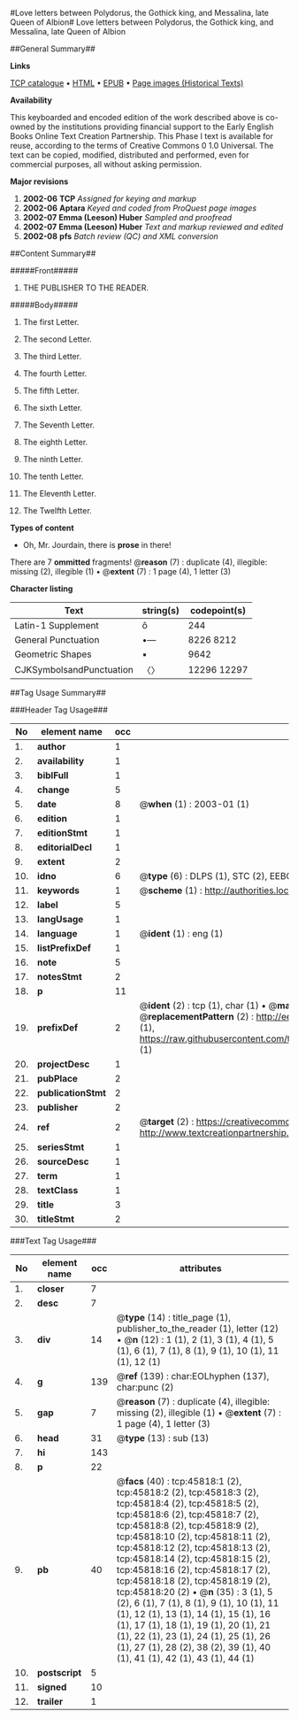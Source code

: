 #Love letters between Polydorus, the Gothick king, and Messalina, late Queen of Albion#
Love letters between Polydorus, the Gothick king, and Messalina, late Queen of Albion

##General Summary##

**Links**

[TCP catalogue](http://www.ota.ox.ac.uk/tcp/)  • 
[HTML](http://tei.it.ox.ac.uk/tcp/Texts-HTML/free/A27/A27302.html)  • 
[EPUB](http://tei.it.ox.ac.uk/tcp/Texts-EPUB/free/A27/A27302.epub) • 
[Page images (Historical Texts)](https://data.historicaltexts.jisc.ac.uk/view?pubId=eebo-10776082e&pageId=eebo-10776082e-45818-1)

**Availability**

This keyboarded and encoded edition of the
	       work described above is co-owned by the institutions
	       providing financial support to the Early English Books
	       Online Text Creation Partnership. This Phase I text is
	       available for reuse, according to the terms of Creative
	       Commons 0 1.0 Universal. The text can be copied,
	       modified, distributed and performed, even for
	       commercial purposes, all without asking permission.

**Major revisions**

1. __2002-06__ __TCP__ *Assigned for keying and markup*
1. __2002-06__ __Aptara__ *Keyed and coded from ProQuest page images*
1. __2002-07__ __Emma (Leeson) Huber__ *Sampled and proofread*
1. __2002-07__ __Emma (Leeson) Huber__ *Text and markup reviewed and edited*
1. __2002-08__ __pfs__ *Batch review (QC) and XML conversion*

##Content Summary##

#####Front#####

1. THE
PUBLISHER
TO THE
READER.

#####Body#####

1. The first Letter.

1. The second Letter.

1. The third Letter.

1. The fourth Letter.

1. The fifth Letter.

1. The sixth Letter.

1. The Seventh Letter.

1. The eighth Letter.

1. The ninth Letter.

1. The tenth Letter.

1. The Eleventh Letter.

1. The Twelfth Letter.

**Types of content**

  * Oh, Mr. Jourdain, there is **prose** in there!

There are 7 **ommitted** fragments! 
 @__reason__ (7) : duplicate (4), illegible: missing (2), illegible (1)  •  @__extent__ (7) : 1 page (4), 1 letter (3)

**Character listing**


|Text|string(s)|codepoint(s)|
|---|---|---|
|Latin-1 Supplement|ô|244|
|General Punctuation|•—|8226 8212|
|Geometric Shapes|▪|9642|
|CJKSymbolsandPunctuation|〈〉|12296 12297|

##Tag Usage Summary##

###Header Tag Usage###

|No|element name|occ|attributes|
|---|---|---|---|
|1.|__author__|1||
|2.|__availability__|1||
|3.|__biblFull__|1||
|4.|__change__|5||
|5.|__date__|8| @__when__ (1) : 2003-01 (1)|
|6.|__edition__|1||
|7.|__editionStmt__|1||
|8.|__editorialDecl__|1||
|9.|__extent__|2||
|10.|__idno__|6| @__type__ (6) : DLPS (1), STC (2), EEBO-CITATION (1), OCLC (1), VID (1)|
|11.|__keywords__|1| @__scheme__ (1) : http://authorities.loc.gov/ (1)|
|12.|__label__|5||
|13.|__langUsage__|1||
|14.|__language__|1| @__ident__ (1) : eng (1)|
|15.|__listPrefixDef__|1||
|16.|__note__|5||
|17.|__notesStmt__|2||
|18.|__p__|11||
|19.|__prefixDef__|2| @__ident__ (2) : tcp (1), char (1)  •  @__matchPattern__ (2) : ([0-9\-]+):([0-9IVX]+) (1), (.+) (1)  •  @__replacementPattern__ (2) : http://eebo.chadwyck.com/downloadtiff?vid=$1&page=$2 (1), https://raw.githubusercontent.com/textcreationpartnership/Texts/master/tcpchars.xml#$1 (1)|
|20.|__projectDesc__|1||
|21.|__pubPlace__|2||
|22.|__publicationStmt__|2||
|23.|__publisher__|2||
|24.|__ref__|2| @__target__ (2) : https://creativecommons.org/publicdomain/zero/1.0/ (1), http://www.textcreationpartnership.org/docs/. (1)|
|25.|__seriesStmt__|1||
|26.|__sourceDesc__|1||
|27.|__term__|1||
|28.|__textClass__|1||
|29.|__title__|3||
|30.|__titleStmt__|2||


###Text Tag Usage###

|No|element name|occ|attributes|
|---|---|---|---|
|1.|__closer__|7||
|2.|__desc__|7||
|3.|__div__|14| @__type__ (14) : title_page (1), publisher_to_the_reader (1), letter (12)  •  @__n__ (12) : 1 (1), 2 (1), 3 (1), 4 (1), 5 (1), 6 (1), 7 (1), 8 (1), 9 (1), 10 (1), 11 (1), 12 (1)|
|4.|__g__|139| @__ref__ (139) : char:EOLhyphen (137), char:punc (2)|
|5.|__gap__|7| @__reason__ (7) : duplicate (4), illegible: missing (2), illegible (1)  •  @__extent__ (7) : 1 page (4), 1 letter (3)|
|6.|__head__|31| @__type__ (13) : sub (13)|
|7.|__hi__|143||
|8.|__p__|22||
|9.|__pb__|40| @__facs__ (40) : tcp:45818:1 (2), tcp:45818:2 (2), tcp:45818:3 (2), tcp:45818:4 (2), tcp:45818:5 (2), tcp:45818:6 (2), tcp:45818:7 (2), tcp:45818:8 (2), tcp:45818:9 (2), tcp:45818:10 (2), tcp:45818:11 (2), tcp:45818:12 (2), tcp:45818:13 (2), tcp:45818:14 (2), tcp:45818:15 (2), tcp:45818:16 (2), tcp:45818:17 (2), tcp:45818:18 (2), tcp:45818:19 (2), tcp:45818:20 (2)  •  @__n__ (35) : 3 (1), 5 (2), 6 (1), 7 (1), 8 (1), 9 (1), 10 (1), 11 (1), 12 (1), 13 (1), 14 (1), 15 (1), 16 (1), 17 (1), 18 (1), 19 (1), 20 (1), 21 (1), 22 (1), 23 (1), 24 (1), 25 (1), 26 (1), 27 (1), 28 (2), 38 (2), 39 (1), 40 (1), 41 (1), 42 (1), 43 (1), 44 (1)|
|10.|__postscript__|5||
|11.|__signed__|10||
|12.|__trailer__|1||
